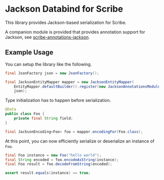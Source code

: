 # Jackson Databind for Scribe

This library provides Jackson-based serialization for Scribe.

A companion module is provided that provides annotation support for
Jackson, see [scribe-annotations-jackson](/annotations-jackson).

## Example Usage

You can setup the library like the following.

```java
final JsonFactory json = new JsonFactory();

final JacksonEntityMapper mapper = new JacksonEntityMapper(
    EntityMapper.defaultBuilder().register(new JacksonAnnotationsModule()).build(),
    json);
```

Type initialization has to happen before serialization.

```java
@Data
public class Foo {
    private final String field;
}

final JacksonEncoding<Foo> foo = mapper.encodingFor(Foo.class);
```

At this point, you can now efficiently serialize or deserialize an
instance of `Foo`.
 
```java
final Foo instance = new Foo("hello world");
final String encoded = foo.encodeAsString(instance);
final Foo result = foo.decodeFromString(encoded);

assert result.equals(instance) == true;
```


